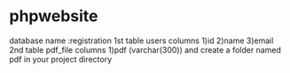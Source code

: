 # phpwebsite
database name :registration
1st table users
columns 1)id
         2)name
         3)email
2nd table pdf_file
columns 1)pdf (varchar(300))
and create a folder named pdf in your project directory
